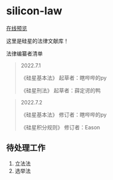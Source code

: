 # silicon-law

[在线预览](https://law.siliconbio.top/)

这里是硅星的法律文献库！

法律编纂者清单

>2022.7.1
>
>《硅星基本法》 起草者：瞎哔哔的py
>
>《硅星刑法》 起草者：薛定谔的鸭

>2022.7.2
>
>《硅星基本法》 修订者：瞎哔哔的py
>
>《硅星积分规则》 修订者：Eason

## 待处理工作

1. 立法法
2. 选举法
